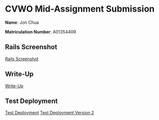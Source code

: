 # CVWO Mid-Assignment Submission

**Name**: Jon Chua

**Matriculation Number**: A0135440R

## Rails Screenshot

[Rails Screenshot](rails-screenshot.png)

## Write-Up

[Write-Up](writeup.pdf)

## Test Deployment

[Test Deployment](https://desolate-scrubland-50087.herokuapp.com/)
[Test Deployment Version 2](https://enigmatic-hamlet-31284.herokuapp.com/)
